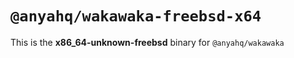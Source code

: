 # `@anyahq/wakawaka-freebsd-x64`

This is the **x86_64-unknown-freebsd** binary for `@anyahq/wakawaka`

